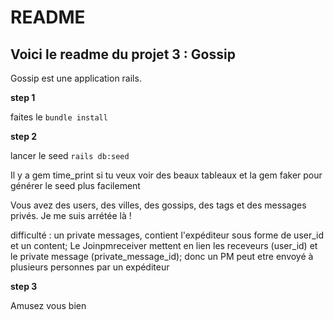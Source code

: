 # README

## Voici le readme du projet 3 : Gossip

Gossip est une application rails.

__step 1__

faites le 
    ```
    bundle install
    ```

__step 2__

lancer le seed 
    ```
    rails db:seed
    ```

Il y a gem time_print si tu veux voir des beaux tableaux et la gem faker pour générer le seed plus facilement

Vous avez des users, des villes, des gossips, des tags et des messages privés. Je me suis arrétée là !

difficulté : un private messages, contient l'expéditeur sous forme de user_id et un content; 
Le Joinpmreceiver mettent en lien les receveurs (user_id) et le private message (private_message_id); donc un PM peut etre envoyé à plusieurs personnes par un expéditeur

__step 3__

Amusez vous bien

